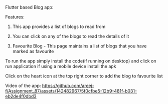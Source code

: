 Flutter based Blog app:

Features:
1.  This app provides a list of blogs to read from






2.  You can click on any of the blogs to read the details of it
3.  Favourite Blog - This page maintains a list of blogs that you have marked as favourite

To run the app simply install the code(if running on desktop) and click on run application
if using a mobile device install the apk

Click on the heart icon at the top right corner to add the blog to favourite list

 Video of the app:
https://github.com/areej-f/Assignment_87/assets/142482967/5f0cfbe5-12b9-481f-b031-eb2de4f0dbd3

